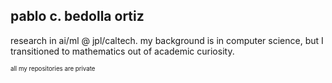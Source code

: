## pablo c. bedolla ortiz
research in ai/ml @ jpl/caltech. my background is in computer science, but I transitioned to mathematics out of academic curiosity. 

<sub><sup>all my repositories are private</sup></sub>
